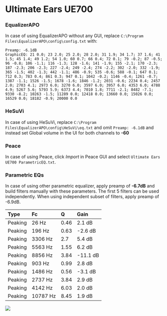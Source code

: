 # Ultimate Ears UE700

### EqualizerAPO
In case of using EqualizerAPO without any GUI, replace `C:\Program Files\EqualizerAPO\config\config.txt`
with:
```
Preamp: -6.1dB
GraphicEQ: 21 0.0; 23 2.0; 25 2.0; 28 2.0; 31 1.9; 34 1.7; 37 1.6; 41 1.5; 45 1.4; 49 1.2; 54 1.0; 60 0.7; 66 0.4; 72 0.1; 79 -0.2; 87 -0.5; 96 -0.8; 106 -1.1; 116 -1.3; 128 -1.6; 141 -1.9; 155 -2.1; 170 -2.3; 187 -2.3; 206 -2.3; 227 -2.4; 249 -2.4; 274 -2.2; 302 -2.0; 332 -1.9; 365 -1.5; 402 -1.3; 442 -1.1; 486 -0.9; 535 -0.6; 588 -0.1; 647 0.1; 712 0.3; 783 0.4; 861 0.3; 947 0.1; 1042 -0.2; 1146 -0.4; 1261 -0.7; 1387 -1.1; 1526 -1.5; 1678 -1.6; 1846 -1.2; 2031 -0.6; 2234 0.4; 2457 2.0; 2703 4.1; 2973 6.0; 3270 6.0; 3597 6.0; 3957 6.0; 4353 6.0; 4788 4.9; 5267 5.6; 5793 5.9; 6373 4.4; 7010 1.8; 7711 -2.1; 8482 -7.1; 9330 -8.2; 10263 -1.5; 11289 0.0; 12418 0.0; 13660 0.0; 15026 0.0; 16529 0.0; 18182 -0.9; 20000 0.0
```

### HeSuVi
In case of using HeSuVi, replace `C:\Program Files\EqualizerAPO\config\HeSuVi\eq.txt` and omit `Preamp:
-6.1dB` and instead set Global volume in the UI for both channels to **-60**

### Peace
In case of using Peace, click *Import* in Peace GUI and select `Ultimate Ears UE700 ParametricEQ.txt`.

### Parametric EQs
In case of using other parametric equalizer, apply preamp of **-6.7dB** and build filters manually
with these parameters. The first 5 filters can be used independently.
When using independent subset of filters, apply preamp of -6.9dB.

| Type    | Fc       |    Q | Gain     |
|:--------|:---------|:-----|:---------|
| Peaking | 26 Hz    | 0.46 | 2.1 dB   |
| Peaking | 196 Hz   | 0.63 | -2.6 dB  |
| Peaking | 3306 Hz  | 2.7  | 5.4 dB   |
| Peaking | 5563 Hz  | 1.55 | 6.2 dB   |
| Peaking | 8856 Hz  | 3.84 | -11.1 dB |
| Peaking | 903 Hz   | 0.99 | 2.8 dB   |
| Peaking | 1486 Hz  | 0.56 | -3.1 dB  |
| Peaking | 2737 Hz  | 3.84 | 2.9 dB   |
| Peaking | 4142 Hz  | 6.03 | 2.0 dB   |
| Peaking | 10787 Hz | 8.45 | 1.9 dB   |

![](https://raw.githubusercontent.com/jaakkopasanen/AutoEq/master/results/headphonecom/sbaf-serious/Ultimate%20Ears%20UE700/Ultimate%20Ears%20UE700.png)